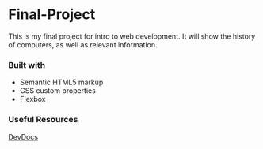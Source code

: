 # Final-Project

This is my final project for intro to web development.
It will show the history of computers, as well as relevant information.

### Built with

- Semantic HTML5 markup
- CSS custom properties
- Flexbox

### Useful Resources

[DevDocs](https://devdocs.io/)
